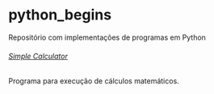 # python_begins
Repositório com implementações de programas em Python

###### [Simple Calculator](https://github.com/efochesatto/python_begins/tree/main/simpleCalculator)
Programa para execução de cálculos matemáticos.